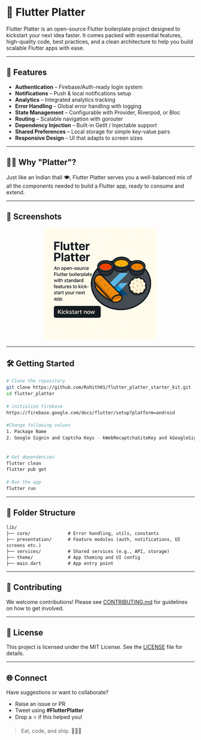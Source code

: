 # 🍛 Flutter Platter

Flutter Platter is an open-source Flutter boilerplate project designed to kickstart your next idea faster. It comes packed with essential features, high-quality code, best practices, and a clean architecture to help you build scalable Flutter apps with ease.

---

## 🚀 Features

- **Authentication** – Firebase/Auth-ready login system
- **Notifications** – Push & local notifications setup
- **Analytics** – Integrated analytics tracking
- **Error Handling** – Global error handling with logging
- **State Management** – Configurable with Provider, Riverpod, or Bloc
- **Routing** – Scalable navigation with gorouter
- **Dependency Injection** – Built-in GetIt / Injectable support
- **Shared Preferences** – Local storage for simple key-value pairs
- **Responsive Design** – UI that adapts to screen sizes

---

## 🧑‍🍳 Why "Platter"?

Just like an Indian thali 🍽️, Flutter Platter serves you a well-balanced mix of all the components needed to build a Flutter app, ready to consume and extend.

---

## 📱 Screenshots

<div align="center">
  <img src="docs/assets/flutter-platter.png" alt="Features Screen" width="300" />
</div>

---

## 🛠️ Getting Started

```bash
# Clone the repository
git clone https://github.com/Rohith01/flutter_platter_starter_kit.git
cd flutter_platter

# initialize firebase
https://firebase.google.com/docs/flutter/setup?platform=android

#Change following values
1. Package Name
2. Google Signin and Captcha Keys - kWebRecaptchaSiteKey and kGoogleSigninClientId at lib/core/constants.dart


# Get dependencies
flutter clean
flutter pub get

# Run the app
flutter run
```

---

## 🧩 Folder Structure

```
lib/
├── core/              # Error handling, utils, constants
├── presentation/      # Feature modules (auth, notifications, UI screens etc.)
├── services/          # Shared services (e.g., API, storage)
├── theme/             # App theming and UI config
├── main.dart          # App entry point
```

---

## 🤝 Contributing

We welcome contributions! Please see [CONTRIBUTING.md](CONTRIBUTING.md) for guidelines on how to get involved.

---

## 📄 License

This project is licensed under the MIT License. See the [LICENSE](LICENSE) file for details.

---

## 🌐 Connect

Have suggestions or want to collaborate?

- Raise an issue or PR
- Tweet using **#FlutterPlatter**
- Drop a ⭐ if this helped you!

> Eat, code, and ship. 🧑‍🍳🚀
